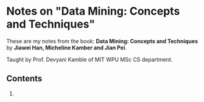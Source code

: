 # Notes on "Data Mining: Concepts and Techniques"

These are my notes from the book: **Data Mining: Concepts and Techniques** by **Jiawei Han, Micheline Kamber and Jian Pei**.

Taught by Prof. Devyani Kamble of MIT WPU MSc CS department.

## Contents

1. 

